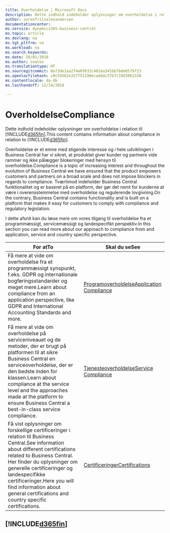```yaml
---
title: Overholdelse | Microsoft Docs
description: Dette indhold indeholder oplysninger om overholdelse i relation til Business Central.
author: sorenfriisalexandersen
documentationcenter: 
ms.service: dynamics365-business-central
ms.topic: article
ms.devlang: na
ms.tgt_pltfrm: na
ms.workload: na
ms.search.keywords: 
ms.date: 10/01/2018
ms.author: soalex
ms.translationtype: HT
ms.sourcegitcommit: 8a73de1aa2f4a0f633c401ea341bb7bde6579723
ms.openlocfilehash: c9c54562e327751190ecaddac57b7c19d3062330
ms.contentlocale: da-dk
ms.lasthandoff: 12/14/2018

---
```

# <a name="compliance"></a><span data-ttu-id="ec255-103">Overholdelse</span><span class="sxs-lookup"><span data-stu-id="ec255-103">Compliance</span></span>
<span data-ttu-id="ec255-104">Dette indhold indeholder oplysninger om overholdelse i relation til [!INCLUDE[d365fin](../includes/d365fin_md.md)].</span><span class="sxs-lookup"><span data-stu-id="ec255-104">This content contains information about compliance in relation to [!INCLUDE[d365fin](../includes/d365fin_md.md)].</span></span>  

<span data-ttu-id="ec255-105">Overholdelse er et emne med stigende interesse og i hele udviklingen i Business Central har vi sikret, at produktet giver kunder og partnere vide rammer og ikke pålægger blokeringer med hensyn til overholdelse.</span><span class="sxs-lookup"><span data-stu-id="ec255-105">Compliance is a topic of increasing interest and throughout the evolution of Business Central we have ensured that the product empowers customers and partners on a broad scale and does not impose blockers in regards to compliance.</span></span> <span data-ttu-id="ec255-106">Tværtimod indeholder Business Central funktionalitet og er baseret på en platform, der gør det nemt for kunderne at være i overensstemmelse med overholdelse og regulerende lovgivning.</span><span class="sxs-lookup"><span data-stu-id="ec255-106">On the contrary, Business Central contains functionality and is built on a platform that makes it easy for customers to comply with compliance and regulatory legislation.</span></span>

<span data-ttu-id="ec255-107">I dette afsnit kan du læse mere om vores tilgang til overholdelse fra et programmæssigt, servicemæssigt og landespecifikt perspektiv.</span><span class="sxs-lookup"><span data-stu-id="ec255-107">In this section you can read more about our approach to compliance from and application, service and country specific perspective.</span></span>

|<span data-ttu-id="ec255-108">**For at**</span><span class="sxs-lookup"><span data-stu-id="ec255-108">**To**</span></span>|<span data-ttu-id="ec255-109">**Skal du se**</span><span class="sxs-lookup"><span data-stu-id="ec255-109">**See**</span></span>|  
|------------|-------------|  
|<span data-ttu-id="ec255-110">Få mere at vide om overholdelse fra et programmæssigt synspunkt, f.eks. GDPR og internationale bogføringsstandarder og meget mere.</span><span class="sxs-lookup"><span data-stu-id="ec255-110">Learn about compliance from an application perspective, like GDPR and International Accounting Standards and more.</span></span>|[<span data-ttu-id="ec255-111">Programoverholdelse</span><span class="sxs-lookup"><span data-stu-id="ec255-111">Application Compliance</span></span>](compliance-application-compliance.md)|  
|<span data-ttu-id="ec255-112">Få mere at vide om overholdelse på serviceniveauet og de metoder, der er brugt på platformen til at sikre Business Central en serviceoverholdelse, der er den bedste inden for klassen.</span><span class="sxs-lookup"><span data-stu-id="ec255-112">Learn about compliance at the service level and the approaches made at the platform to ensure Business Central a best-in-class service compliance.</span></span>|[<span data-ttu-id="ec255-113">Tjenesteoverholdelse</span><span class="sxs-lookup"><span data-stu-id="ec255-113">Service Compliance</span></span>](compliance-service-compliance.md)|  
|<span data-ttu-id="ec255-114">Få vist oplysninger om forskellige certificeringer i relation til Business Central.</span><span class="sxs-lookup"><span data-stu-id="ec255-114">See information about different certifications related to Business Central.</span></span> <span data-ttu-id="ec255-115">Her finder du oplysninger om generelle certificeringer og landespecifikke certificeringer.</span><span class="sxs-lookup"><span data-stu-id="ec255-115">Here you will find information about general certifications and country specific certifications.</span></span>|[<span data-ttu-id="ec255-116">Certificeringer</span><span class="sxs-lookup"><span data-stu-id="ec255-116">Certifications</span></span>](compliance-certifications.md)|  

 ## [!INCLUDE[d365fin](../includes/free_trial_md.md)]  
 

